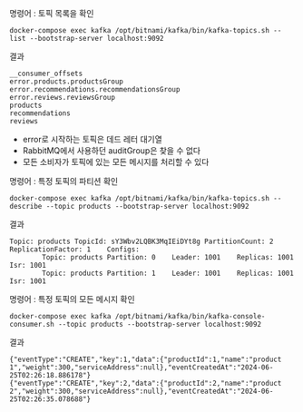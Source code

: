 
명령어 : 토픽 목록을 확인
```shell
docker-compose exec kafka /opt/bitnami/kafka/bin/kafka-topics.sh --list --bootstrap-server localhost:9092
```
결과
```text
__consumer_offsets
error.products.productsGroup
error.recommendations.recommendationsGroup
error.reviews.reviewsGroup
products
recommendations
reviews
```
- error로 시작하는 토픽은 데드 레터 대기열
- RabbitMQ에서 사용하던 auditGroup은 찾을 수 없다
- 모든 소비자가 토픽에 있는 모든 메시지를 처리할 수 있다


명령어 : 특정 토픽의 파티션 확인
```shell
docker-compose exec kafka /opt/bitnami/kafka/bin/kafka-topics.sh --describe --topic products --bootstrap-server localhost:9092
```

결과
```text
Topic: products TopicId: sY3Wbv2LQBK3MqIEiDYt8g PartitionCount: 2       ReplicationFactor: 1    Configs:
        Topic: products Partition: 0    Leader: 1001    Replicas: 1001  Isr: 1001
        Topic: products Partition: 1    Leader: 1001    Replicas: 1001  Isr: 1001
```


명령어 : 특정 토픽의 모든 메시지 확인
```shell
docker-compose exec kafka /opt/bitnami/kafka/bin/kafka-console-consumer.sh --topic products --bootstrap-server localhost:9092
```

결과
```text
{"eventType":"CREATE","key":1,"data":{"productId":1,"name":"product 1","weight":300,"serviceAddress":null},"eventCreatedAt":"2024-06-25T02:26:18.886178"}
{"eventType":"CREATE","key":2,"data":{"productId":2,"name":"product 2","weight":300,"serviceAddress":null},"eventCreatedAt":"2024-06-25T02:26:35.078688"}
```